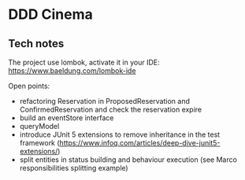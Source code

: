 # DDD Cinema

## Tech notes

The project use lombok, activate it in your IDE: https://www.baeldung.com/lombok-ide


Open points:

* refactoring Reservation in ProposedReservation and ConfirmedReservation and check the reservation expire
* build an eventStore interface
* queryModel
* introduce JUnit 5 extensions to remove inheritance in the test framework (https://www.infoq.com/articles/deep-dive-junit5-extensions/)
* split entities in status building and behaviour execution (see Marco responsibilities splitting example)
